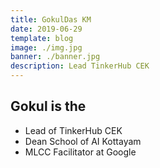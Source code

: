 ```yaml
---
title: GokulDas KM
date: 2019-06-29
template: blog
image: ./img.jpg
banner: ./banner.jpg
description: Lead TinkerHub CEK
---
```

## Gokul is the 
- Lead of TinkerHub CEK
- Dean School of AI Kottayam
- MLCC Facilitator at Google
